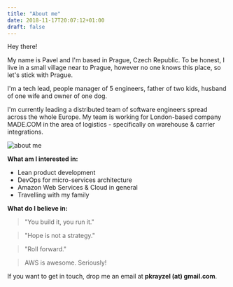```yaml
---
title: "About me"
date: 2018-11-17T20:07:12+01:00
draft: false
---
```


Hey there! 

My name is Pavel and I'm based in Prague, Czech Republic. To be honest, I live in a small village near to Prague, however no one knows this place, so let's stick with Prague. 

I'm a tech lead, people manager of 5 engineers, father of two kids, husband of one wife and owner of one dog. 

I'm currently leading a distributed team of software engineers spread across the whole Europe.
My team is working for London-based company MADE.COM in the area of logistics - specifically on warehouse & carrier integrations.

![about me](images/about_me_small.png)

**What am I interested in:**

- Lean product development
- DevOps for micro-services architecture
- Amazon Web Services & Cloud in general
- Travelling with my family

**What do I believe in:** 

> "You build it, you run it."

> "Hope is not a strategy."
 
> "Roll forward."

> AWS is awesome. Seriously!


If you want to get in touch, drop me an email at <strong>pkrayzel (at) gmail.com</strong>.
